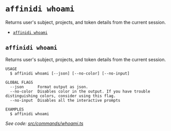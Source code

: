 `affinidi whoami`
=================

Returns user's subject, projects, and token details from the current session.

* [`affinidi whoami`](#affinidi-whoami)

## `affinidi whoami`

Returns user's subject, projects, and token details from the current session.

```
USAGE
  $ affinidi whoami [--json] [--no-color] [--no-input]

GLOBAL FLAGS
  --json      Format output as json.
  --no-color  Disables color in the output. If you have trouble distinguishing colors, consider using this flag.
  --no-input  Disables all the interactive prompts

EXAMPLES
  $ affinidi whoami
```

_See code: [src/commands/whoami.ts](https://github.com/affinidi/affinidi-cli/blob/v2.7.0/src/commands/whoami.ts)_
